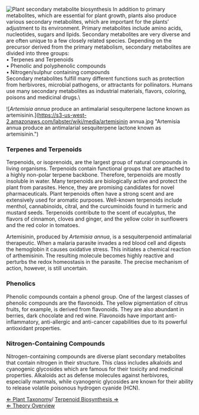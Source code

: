 ![Plant secondary metabolite biosynthesis](https://s3-us-west-2.amazonaws.com/labster/wiki/media/PlantSecondaryMetabolite.jpg "fig:Plant secondary metabolite biosynthesis")
In addition to primary metabolites, which are essential for plant
growth, plants also produce various secondary metabolites, which are
important for the plants’ adjustment to its environment. Primary
metabolites include amino acids, nucleotides, sugars and lipids.
Secondary metabolites are very diverse and are often unique to a few
closely related species. Depending on the precursor derived from the
primary metabolism, secondary metabolites are divided into three
groups:\
• Terpenes and Terpenoids\
• Phenolic and polyphenolic compounds\
• Nitrogen/sulphur containing compounds\
 Secondary metabolites fulfill many different functions such as
protection from herbivores, microbial pathogens, or attractants for
pollinators. Humans use many secondary metabolites as industrial
materials, flavors, coloring, poisons and medicinal drugs.\

![*Artemisia annua* produce an antimalarial sesquiterpene lactone known as artemisinin.](https://s3-us-west-2.amazonaws.com/labster/wiki/media/artemisinin annua.jpg "Artemisia annua produce an antimalarial sesquiterpene lactone known as artemisinin.")

### Terpenes and Terpenoids

Terpenoids, or isoprenoids, are the largest group of natural compounds
in living organisms. Terpenoids contain functional groups that are
attached to a highly non-polar terpene backbone. Therefore, terpenoids
are mostly insoluble in water. Many terpenoids are biologically active
and protect the plant from parasites. Hence, they are promising
candidates for novel pharmaceuticals. Plant terpenoids often have a
strong scent and are extensively used for aromatic purposes. Well-known
terpenoids include menthol, cannabinoids, citral, and the curcuminoids
found in turmeric and mustard seeds. Terpenoids contribute to the scent
of eucalyptus, the flavors of cinnamon, cloves and ginger, and the
yellow color in sunflowers and the red color in tomatoes.

Artemisinin, produced by *Artemisia annua*, is a sesquiterpenoid
antimalarial therapeutic. When a malaria parasite invades a red blood
cell and digests the hemoglobin it causes oxidative stress. This
initiates a chemical reaction of arthemisinin. The resulting molecule
becomes highly reactive and perturbs the redox homeostasis in the
parasite. The precise mechanism of action, however, is still uncertain.

### Phenolics

Phenolic compounds contain a phenol group. One of the largest classes of
phenolic compounds are the flavonoids. The yellow pigmentation of citrus
fruits, for example, is derived from flavonoids. They are also abundant
in berries, dark chocolate and red wine. Flavonoids have important
anti-inflammatory, anti-allergic and anti-cancer capabilities due to its
powerful antioxidant properties.

### Nitrogen-Containing Compounds

Nitrogen-containing compounds are diverse plant secondary metabolites
that contain nitrogen in their structure. This class includes alkaloids
and cyanogenic glycosides which are famous for their toxicity and
medicinal properties. Alkaloids act as defense molecules against
herbivores, especially mammals, while cyanogenic glycosides are known
for their ability to release volatile poisonous hydrogen cyanide (HCN).

[ ⇐ Plant Taxonomy](/wiki/Plant_Taxonomy "wikilink")/ [ Terpenoid Biosynthesis
⇒](/wiki/Terpenoid_Biosynthesis "wikilink")\
[ ⇐ Theory Overview](/wiki/PlantLab "wikilink")

